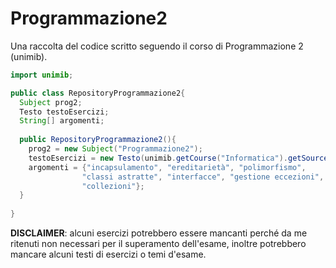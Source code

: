 # Programmazione2
Una raccolta del codice scritto seguendo il corso di Programmazione 2 (unimib).
```java
import unimib;

public class RepositoryProgrammazione2{
  Subject prog2;
  Testo testoEsercizi;
  String[] argomenti;
  
  public RepositoryProgrammazione2(){
    prog2 = new Subject("Programmazione2");
    testoEsercizi = new Testo(unimib.getCourse("Informatica").getSource(prog2));
    argomenti = {"incapsulamento", "ereditarietà", "polimorfismo",
                "classi astratte", "interfacce", "gestione eccezioni",
                "collezioni"};
  }
  
}
```

**DISCLAIMER**: alcuni esercizi potrebbero essere mancanti perché da me ritenuti non necessari per il superamento dell'esame, inoltre potrebbero mancare alcuni testi di esercizi o temi d'esame.
